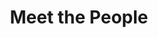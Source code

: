 ---
layout: people
order: 16
title: Meet the People
name: "Dingcheng Yi"
position: "Visting Undergraduate Student"
current: true
headshot: "dingcheng.jpg"
website: "https://wenzhuotang.github.io/"
google_scholar: "https://scholar.google.com/citations?user=8db4bFgAAAAJ&hl=en&authuser=1"
GitHub: "https://github.com/Purkinje-cell"
twitter: "https://x.com/CellPurkinje"
bio: "I am visiting the Qiu lab at Stanford as an Undergraduate Visiting Research Interns. I am currently an undergraduate majoring in Bioinformatics at Peking University. My past research experience focused on investigating tumor microenvironment during immunotherapy, trying to interrogate treatment resistance mechanisms. Astonished by the fast development of artificial intelligence, I am particularly interested in exploring these biological problems using methods from AI. In my spare time, I enjoy playing table tennis and magic cubes."
---